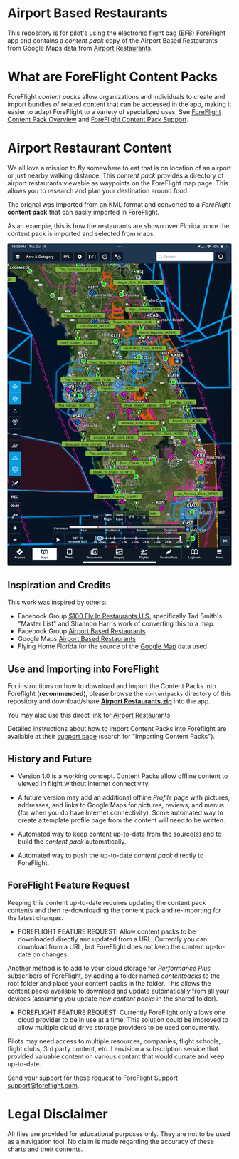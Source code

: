 # Airport Based Restaurants

This repository is for pilot's using the electronic flight bag (EFB) [ForeFlight](https://www.foreflight.com/) app and contains a *content pack* copy of the Airport Based Restaurants from 
Google Maps data from [Airport Restaurants](https://www.google.com/maps/d/embed?mid=1ESeubCk9sDWafBt8iQ4dzXu97tftJBQ&hl=en&ehbc=2E312F&fbclid=IwAR0pxghD-9-qjVp166ebeCYMnEOpqAXOfqoKARUX1Tr5rWK2F8bplGpDelg&ll=48.50138401582604%2C-109.82212150000001&z=4).

# What are ForeFlight Content Packs
ForeFlight *content packs* allow organizations and individuals to create and import bundles of related content that can be accessed in the app, making it easier to adapt ForeFlight to a variety of specialized uses.
See [ForeFlight Content Pack Overview](https://www.foreflight.com/products/foreflight-mobile/user-content/content-packs) and [ForeFlight Content Pack Support](https://foreflight.com/support/content-packs/).

# Airport Restaurant Content

We all love a mission to fly somewhere to eat that is on location of an airport or just nearby
walking distance.  This *content pack* provides a directory of airport restaurants viewable as waypoints on the ForeFlight map page.  This allows you to research and plan your destination around food.

The orignal was imported from an KML format and converted to
 a *ForeFlight* **content pack** that can easily imported in ForeFlight.

As an example, this is how the restaurants are shown over Florida, once
the content pack is imported and selected from maps. 


<p align="center">
  <img width="600" src="docs/img/florida.jpg" />
</p>

## Inspiration and Credits

This work was inspired by others:

* Facebook Group [$100 Fly In Restaurants U.S.](https://www.facebook.com/groups/835536180175591) specifically Tad Smith's "Master List" and Shannon Harris work of converting this to a map.
* Facebook Group [Airport Based Restaurants](https://www.facebook.com/groups/724017862273138)
* Google Maps [Airport Based Restaurants](https://www.google.com/maps/d/embed?mid=1ESeubCk9sDWafBt8iQ4dzXu97tftJBQ&hl=en&ehbc=2E312F&fbclid=IwAR0pxghD-9-qjVp166ebeCYMnEOpqAXOfqoKARUX1Tr5rWK2F8bplGpDelg&ll=48.50138401582604%2C-109.82212150000001&z=4)
* Flying Home Florida for the source of the [Google Map](https://www.google.com/maps/d/embed?mid=1ESeubCk9sDWafBt8iQ4dzXu97tftJBQ&hl=en&ehbc=2E312F&fbclid=IwAR0pxghD-9-qjVp166ebeCYMnEOpqAXOfqoKARUX1Tr5rWK2F8bplGpDelg&ll=48.50138401582604%2C-109.82212150000001&z=4) data used

## Use and Importing into ForeFlight 

For instructions on how to download and import the Content Packs into
Foreflight (**recommended**), please browse the `contentpacks`
directory of this repository and download/share **[Airport Restaurants.zip](https://ingramleedy.github.io/Airport_Restaurants/contentpacks/Airport%20Restaurants.zip)** into the
app.   

You may also use this direct link for [Airport Restaurants](https://ingramleedy.github.io/Airport_Restaurants/contentpacks/Airport%20Restaurants.zip)

Detailed instructions about how to import Content Packs into
Foreflight are available at their [support
page](https://www.foreflight.com/support/content-packs/) (search for
"Importing Content Packs").


## History and Future 

* Version 1.0 is a working concept.  Content Packs allow offline content to 
viewed in flight without Internet connectivity.  

* A future version may add an additional offline *Profile* page with pictures, 
addresses, and links to Google Maps for pictures, reviews, and menus 
(for when you do have Internet connectivity).  Some automated way to create a
template profile page from the content will need to be written.

* Automated way to keep content up-to-date from the source(s) and to build the *content pack* automatically.

* Automated way to push the up-to-date *content pack* directly to ForeFlight. 

## ForeFlight Feature Request

Keeping this content up-to-date requires updating the content pack contents 
and then re-downloading the content pack and re-importing for the 
latest changes. 

* FOREFLIGHT FEATURE REQUEST: Allow content packs to be downloaded
directly and updated from a URL. Currently you can download from a URL, but 
ForeFlight does not keep the content up-to-date on changes.

Another method is to add to your cloud storage for *Performance Plus* 
subscribers of ForeFlight, by adding a folder named 
*contentpacks* to the root folder and place your content packs in
the folder. This allows the content packs available to download and update
automatically from all your devices (assuming you update new *content packs*
in the shared folder).

* FOREFLIGHT FEATURE REQUEST: Currently ForeFlight only allows one cloud provider to be in use at a time. This solution could be
improved to allow multiple cloud drive storage providers to be used concurrently.

Pilots may need access to multiple resources, companies, flight schools, 
flight clubs, 3rd party content, etc. I envision a subscription service that
provided valuable content on various contant that would currate and 
keep up-to-date.

Send your support for these request to ForeFlight Support [support@foreflight.com](mailto:support@foreflight.com).

 
# Legal Disclaimer

All files are provided for educational purposes only. They are not to
be used as a navigation tool. No claim is made regarding the accuracy
of these charts and their contents.

